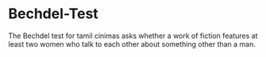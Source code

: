 # Bechdel-Test
The Bechdel test for tamil cinimas asks whether a work of fiction features at least two women who talk to each other about something other than a man.
